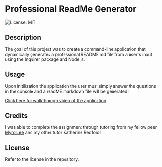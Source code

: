 # Professional ReadMe Generator

![License: MIT](https://img.shields.io/badge/License-MIT-yellow.svg)

## Description

The goal of this project was to create a command-line application that dynamically generates a professional README.md file from a user's input using the Inquirer package and Node.js.

## Usage

Upon initilization the application the user must simply answer the questions in the console and a readME markdown file will be generated!

[Click here for walkthrough video of the application](https://drive.google.com/file/d/1g7NIReYd4LBmVgiHTXVcecMIakVrEcPS/view?usp=sharing)

## Credits

I was able to complete the assignment through tutoring from my fellow peer [Myro Lee](https://github.com/myrojoylee) and my other tutor Katherine Redford!

## License

Refer to the license in the repository.